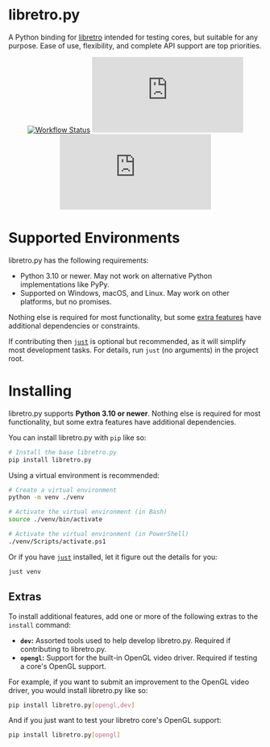 # libretro.py

A Python binding for [libretro][libretro] intended for testing cores,
but suitable for any purpose.
Ease of use, flexibility, and complete API support are top priorities.

<div align="center">

[![Workflow Status](https://github.com/JesseTG/libretro.py/actions/workflows/release.yml/badge.svg)](https://github.com/JesseTG/libretro.py/actions/workflows/release.yml)
[![PyPi](https://img.shields.io/pypi/v/libretro.py)](https://pypi.org/project/libretro.py)
[![License](https://img.shields.io/github/license/JesseTG/libretro.py)](LICENSE)

</div>

# Supported Environments

libretro.py has the following requirements:

- Python 3.10 or newer.
  May not work on alternative Python implementations like PyPy.
- Supported on Windows, macOS, and Linux.
  May work on other platforms, but no promises.

Nothing else is required for most functionality,
but some [extra features](#extras) have additional dependencies or constraints.

If contributing then [`just`][just] is optional but recommended,
as it will simplify most development tasks.
For details, run `just` (no arguments) in the project root.

# Installing

libretro.py supports **Python 3.10 or newer**.
Nothing else is required for most functionality,
but some extra features have additional dependencies.

You can install libretro.py with `pip` like so:

```bash
# Install the base libretro.py
pip install libretro.py
```

Using a virtual environment is recommended:

```bash
# Create a virtual environment
python -m venv ./venv

# Activate the virtual environment (in Bash)
source ./venv/bin/activate

# Activate the virtual environment (in PowerShell)
./venv/Scripts/activate.ps1 
```

Or if you have [`just`][just] installed, let it figure out the details for you:

```bash
just venv
```

## Extras

To install additional features,
add one or more of the following extras to the `install` command:

- **`dev`:** Assorted tools used to help develop libretro.py.
  Required if contributing to libretro.py.
- **`opengl`:** Support for the built-in OpenGL video driver.
  Required if testing a core's OpenGL support.

For example, if you want to submit an improvement to the OpenGL video driver,
you would install libretro.py like so:

```bash
pip install libretro.py[opengl,dev]
```

And if you just want to test your libretro core's OpenGL support:

```bash
pip install libretro.py[opengl]
```

[just]: https://just.systems
[libretro]: https://www.libretro.com
